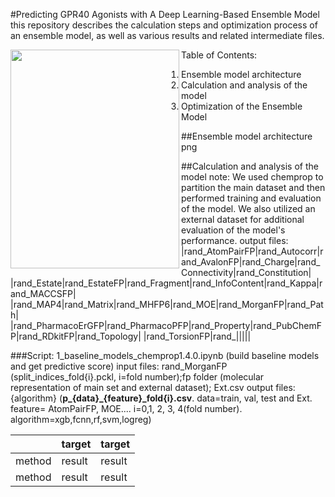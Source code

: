 #Predicting GPR40 Agonists with A Deep Learning-Based Ensemble Model
this repository describes the calculation steps and optimization process of an ensemble model, as well as various results and related intermediate files.

<a href="url"><img src="./docs/molmap.log.png" align="left" height="350" width="270" ></a>

Table of Contents:

1. Ensemble model architecture
2. Calculation and analysis of the model
3. Optimization of the Ensemble Model

##Ensemble model architecture
png

##Calculation and analysis of the model
note: We used chemprop to partition the main dataset and then performed training and evaluation of the model. We also utilized an external dataset for additional evaluation of the model's performance.
output files: 
|rand_AtomPairFP|rand_Autocorr|rand_AvalonFP|rand_Charge|rand_Connectivity|rand_Constitution|
|rand_Estate|rand_EstateFP|rand_Fragment|rand_InfoContent|rand_Kappa|rand_MACCSFP|
|rand_MAP4|rand_Matrix|rand_MHFP6|rand_MOE|rand_MorganFP|rand_Path|
|rand_PharmacoErGFP|rand_PharmacoPFP|rand_Property|rand_PubChemFP|rand_RDkitFP|rand_Topology|
|rand_TorsionFP|rand_|||||

###Script: 1_baseline_models_chemprop1.4.0.ipynb (build baseline models and get predictive score)
input files: rand_MorganFP (split_indices_fold{i}.pckl, i=fold number);fp folder (molecular representation of main set and external dataset); Ext.csv
output files: {algorithm} (**p_{data}_{feature}_fold{i}.csv**. data=train, val, test and Ext. feature= AtomPairFP, MOE.... i=0,1, 2, 3, 4(fold number). algorithm=xgb,fcnn,rf,svm,logreg)

| | target | target |  
| --- | --- | --- |  
| method| result | result |  
| method| result | result | 
